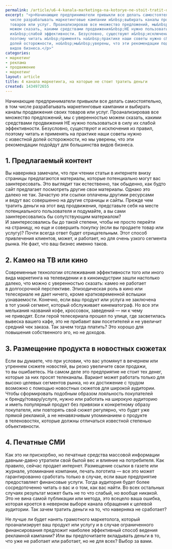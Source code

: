 ```yaml
---
permalink: /article/u6-4-kanala-marketinga-na-kotorye-ne-stoit-tratit-dengi
excerpt: "<p>Начинающие предприниматели привыкли все делать самостоятельно, в&nbsp;том
  числе разрабатывать маркетинговые кампании и&nbsp;выбирать каналы продвижения своих
  товаров или услуг. Проанализировав все множество предложений, мы&nbsp;с&nbsp;уверенностью
  можем сказать, какими средствами продвижения&nbsp;НЕ нужно пользоваться в&nbsp;силу
  их&nbsp;слабой эффективности. Безусловно, существуют и&nbsp;исключения из&nbsp;правил,
  поэтому читать и&nbsp;применять на&nbsp;практике наши советы нужно с&nbsp;известной
  долей осторожности, но&nbsp;мы&nbsp;уверены, что эти рекомендации подойдут для большинства
  видов бизнеса.</p>"
categories:
- маркетинг
- реклама
- продвижение
- маркетинг
layout: article
title: 4 канала маркетинга, на которые не стоит тратить деньги
created: 1434972655
---
```

Начинающие предприниматели привыкли все делать самостоятельно, в том числе разрабатывать маркетинговые кампании и выбирать каналы продвижения своих товаров или услуг. Проанализировав все множество предложений, мы с уверенностью можем сказать, какими средствами продвижения НЕ нужно пользоваться в силу их слабой эффективности. Безусловно, существуют и исключения из правил, поэтому читать и применять на практике наши советы нужно с известной долей осторожности, но мы уверены, что эти рекомендации подойдут для большинства видов бизнеса.

## 1. Предлагаемый контент ##

Вы наверняка замечали, что при чтении статьи в интернете внизу страницы предлагаются материалы, которые потенциально могут вас заинтересовать. Это выглядит так естественно, так обыденно, как будто сайт предлагает посмотреть другие свои материалы. Однако это далеко не так. Зачастую эти ссылки оплачены другими ресурсами и ведут вас совершенно на другие страницы и сайты. Прежде чем тратить деньги на этот вид продвижения, представьте себя на месте потенциального пользователя и подумайте, а вы сами заинтересовались бы сопутствующим материалом? И заинтересовались бы до такой степени, чтобы не просто перейти на страницу, но еще и совершить покупку (если вы продаете товар или услугу)? Почти всегда ответ будет отрицательным. Этот способ привлечения клиентов, может, и работает, но для очень узкого сегмента рынка. Не факт, что ваш бизнес именно таков.

## 2. Камео на ТВ или кино ##

Современные технологии отслеживания эффективности того или иного вида маркетинга на телевидении и в киноиндустрии зашли настолько далеко, что можно с уверенностью сказать: камео не работает в долгосрочной перспективе. Эпизодическая роль в кино или телесериале не дает ничего, кроме кратковременной вспышки узнаваемости. Конечно, если ваш продукт или услуга не заключена в тот узкий сегмент, который обслуживает кинематограф. Но все эти мелькания названий кофе, кроссовок, заведений — ни к чему не приводят. Если герой телесериала прошел по улице, где засветилась вывеска вашего кафе, это не прибавит вам посетителей и не увеличит средний чек заказа. Так зачем тогда платить? Это хорошо для повышения собственного эго, но не доходов.

## 3. Размещение продукта в новостных сюжетах ##

Если вы думаете, что при условии, что вас упомянут в вечернем или утреннем сюжете новостей, вы резко увеличите свои продажи, то вы ошибаетесь. На самом деле это предприятие не стоит тех денег, которые за них просят телеканалы. Вариант может работать только для высоко целевых сегментов рынка, но их достижение с трудом возможно с помощью новостных сюжетов для широкой аудитории. Чтобы сформировать подобным образом лояльность покупателей к бренду/товару/услуге, нужно или работать на широкую аудиторию и иметь популярный продукт без привязки к конкретному образу покупателя, или повторять свой сюжет регулярно, что будет уже прямой рекламой, а не ненавязчивым упоминанием о продукте в теленовостях, которые должны отличаться известной степенью объективности.

## 4. Печатные СМИ ##

Как это ни прискорбно, но печатные средства массовой информации давным-давно утратили свой былой вес и влияние на потребителя. Как правило, сейчас продает интернет. Размещение ссылки в газете или журнале, упоминание компании, печать логотипа — все это может гарантированно сработать только в случае, если ваше предприятие предоставляет финансовые услуги. Тогда аудитория будет более сосредоточенно читать о вас и о том, как вас найти. Во всех остальных случаях результат может быть не то что слабый, но вообще никакой. Это не вина самой публикации или метода, это всецело ваша ошибка, которая кроется в неверном выборе канала обращения к целевой аудитории. Так зачем тратить деньги на то, что наверняка не сработает?

Не лучше ли будет нанять грамотного маркетолога, который проанализирует ваш продукт или услугу и в случае ограниченного финансирования предложит наиболее эффективный способ ведения рекламной кампании? Или вы предпочитаете вкладывать деньги в то, что уже не работает или работает, но не для всех? Выбор за вами.
